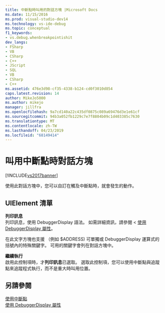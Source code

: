 ```yaml
---
title: 中斷點時叫用的對話方塊 |Microsoft Docs
ms.date: 11/15/2016
ms.prod: visual-studio-dev14
ms.technology: vs-ide-debug
ms.topic: conceptual
f1_keywords:
- vs.debug.whenbreakpointishit
dev_langs:
- FSharp
- VB
- CSharp
- C++
- JScript
- SQL
- VB
- CSharp
- C++
ms.assetid: 476e3d98-cf35-4338-b124-cd0f3010d854
caps.latest.revision: 14
author: MikeJo5000
ms.author: mikejo
manager: jillfra
ms.openlocfilehash: 9a7cd140a22c435df0875c089a69476d3e1e61cf
ms.sourcegitcommit: 94b3a052fb1229c7e7f8804b09c1d403385c7630
ms.translationtype: MT
ms.contentlocale: zh-TW
ms.lasthandoff: 04/23/2019
ms.locfileid: "68149414"
---
```

# <a name="when-breakpoint-is-hit-dialog-box"></a>叫用中斷點時對話方塊
[!INCLUDE[vs2017banner](../includes/vs2017banner.md)]

使用此對話方塊中，您可以自訂在觸及中斷點時，就會發生的動作。  
  
## <a name="uielement-list"></a>UIElement 清單  
 **列印訊息**  
 列印訊息，使用 DebuggerDisplay 語法。 如需詳細資訊，請參閱 <<c0> [ 使用 DebuggerDisplay 屬性](../debugger/using-the-debuggerdisplay-attribute.md)。  
  
 在此文字方塊也支援 （例如 $ADDRESS) 可單獨或 DebuggerDisplay 運算式的括號內的特殊關鍵字。 可用的關鍵字會列在對話方塊中。  
  
 **繼續執行**  
 啟用此控制項時，才**列印訊息**已選取。 選取此控制項，您可以使用中斷點與追蹤點來追蹤程式執行，而不是重大時叫用位置。  
  
## <a name="see-also"></a>另請參閱  
 [使用中斷點](../debugger/using-breakpoints.md)   
 [使用 DebuggerDisplay 屬性](../debugger/using-the-debuggerdisplay-attribute.md)
